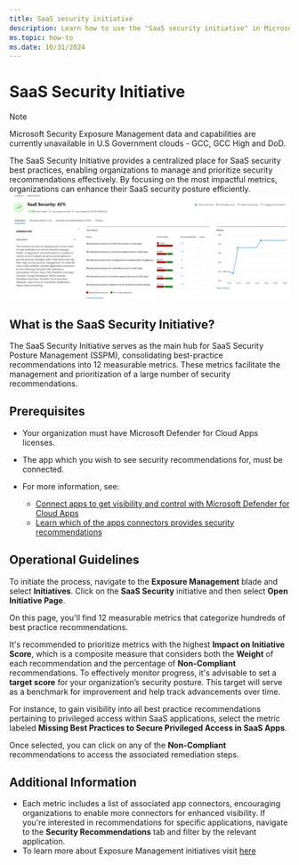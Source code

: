 ```yaml
---
title: SaaS security initiative
description: Learn how to use the "SaaS security initiative" in Microsoft XDR
ms.topic: how-to
ms.date: 10/31/2024
---
```

# SaaS Security Initiative 

> [!NOTE]
> Microsoft Security Exposure Management data and capabilities are currently unavailable in U.S Government clouds - GCC, GCC High and DoD.

The SaaS Security Initiative provides a centralized place for SaaS security best practices, enabling organizations to manage and prioritize security recommendations effectively. By focusing on the most impactful metrics, organizations can enhance their SaaS security posture efficiently.
![Screenshot of the SaaS security initiative home page.](<media\saas-securty-initiative\screenshot-of-the-saas-security-initiative-home-page.png>)


## What is the SaaS Security Initiative?

The SaaS Security Initiative serves as the main hub for SaaS Security Posture Management (SSPM), consolidating best-practice recommendations into 12 measurable metrics. These metrics facilitate the management and prioritization of a large number of security recommendations.

## Prerequisites

- Your organization must have Microsoft Defender for Cloud Apps licenses.
- The app which you wish to see security recommendations for, must be connected.
- For more information, see:

    - [Connect apps to get visibility and control with Microsoft Defender for Cloud Apps](enable-instant-visibility-protection-and-governance-actions-for-your-apps.md)
    - [Learn which of the apps connectors provides security recommendations ](enable-instant-visibility-protection-and-governance-actions-for-your-apps.md#user-app-governance-and-security-configuration-visibility)

## Operational Guidelines
To initiate the process, navigate to the **Exposure Management** blade and select **Initiatives**. Click on the **SaaS Security** initiative and then select **Open Initiative Page**.

On this page, you'll find 12 measurable metrics that categorize hundreds of best practice recommendations. 

It's recommended to prioritize metrics with the highest **Impact on Initiative Score**, which is a composite measure that considers both the **Weight** of each recommendation and the percentage of **Non-Compliant** recommendations. To effectively monitor progress, it's advisable to set a **target score** for your organization’s security posture. This target will serve as a benchmark for improvement and help track advancements over time.

For instance, to gain visibility into all best practice recommendations pertaining to privileged access within SaaS applications, select the metric labeled **Missing Best Practices to Secure Privileged Access in SaaS Apps**.

Once selected, you can click on any of the **Non-Compliant** recommendations to access the associated remediation steps.

## Additional Information

- Each metric includes a list of associated app connectors, encouraging organizations to enable more connectors for enhanced visibility. If you're interested in recommendations for specific applications, navigate to the **Security Recommendations** tab and filter by the relevant application.
- To learn more about Exposure Management initiatives visit [here](https://learn.microsoft.com/security-exposure-management/initiatives)


